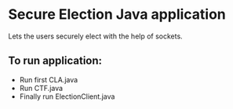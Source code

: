 # Secure Election Java application

Lets the users securely elect with the help of sockets.

## To run application:

- Run first CLA.java
- Run CTF.java
- Finally run ElectionClient.java